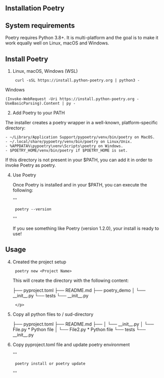 
## Installation Poetry

## System requirements

Poetry requires Python 3.8+. It is multi-platform and the goal is to make it work equally well on Linux, macOS and Windows.

## Install Poetry

1. Linux, macOS, Windows (WSL)
	


		curl -sSL https://install.python-poetry.org | python3 -
	
 

Windows 

	(Invoke-WebRequest -Uri https://install.python-poetry.org -UseBasicParsing).Content | py -

2. Add Poetry to your PATH

 The installer creates a poetry wrapper in a well-known, platform-specific directory:

   	- ~/Library/Application Support/pypoetry/venv/bin/poetry on MacOS.
 	- ~/.local/share/pypoetry/venv/bin/poetry on Linux/Unix.
  	- %APPDATA%\pypoetry\venv\Scripts\poetry on Windows.
   	- $POETRY_HOME/venv/bin/poetry if $POETRY_HOME is set.
    
If this directory is not present in your $PATH, you can add it in order to invoke Poetry as poetry.

4. Use Poetry
	
	Once Poetry is installed and in your $PATH, you can execute the following:

	'''

		poetry --version

	'''

	If you see something like Poetry (version 1.2.0), your install is ready to use!


## Usage

4. Created the project setup

	

		poetry new <Project Name>
	

	This will create the <Project Name> directory with the following content:

	<p>
	<Project Name>
	├── pyproject.toml
	├── README.md
	├── poetry_demo
	│   └── __init__.py
	└── tests
	    └── __init__.py

     	</p>

5. Copy all python files to <Project Name>/ sud-directory

	<Project Name>
	├── pyproject.toml
	├── README.md
	├── <Project Name>
	│   └── __init__.py
	│   └── File.py * Python file
	│   └── File2.py * Python file
	└── tests
	    └── __init__.py

6. Copy pyproject.toml file and update poetry environment 

	'''

		poetry install or poetry update
	'''

